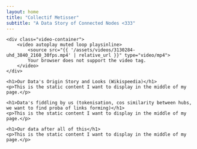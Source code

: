 ```yaml
---
layout: home
title: "Collectif Metisser"
subtitle: "A Data Story of Connected Nodes <333"
---
```


<div class="main-content">

    <div class="video-container">
        <video autoplay muted loop playsinline>
            <source src="{{ '/assets/videos/3130284-uhd_3840_2160_30fps.mp4' | relative_url }}" type="video/mp4">
            Your browser does not support the video tag.
        </video>
    </div>

    <h1>Our Data's Origin Story and Looks (Wikispeedia)</h1>
    <p>This is the static content I want to display in the middle of my page.</p>

    <h1>Data's fiddling by us (tokenisation, cos similarity between hubs, we want to find proba of links forming)</h1>
    <p>This is the static content I want to display in the middle of my page.</p>

    <h1>Our data after all of this</h1>
    <p>This is the static content I want to display in the middle of my page.</p>
</div>

